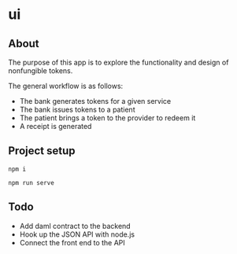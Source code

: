 # ui

## About

The purpose of this app is to explore the functionality and design of nonfungible tokens.

The general workflow is as follows:

- The bank generates tokens for a given service
- The bank issues tokens to a patient
- The patient brings a token to the provider to redeem it
- A receipt is generated

## Project setup

`npm i`

`npm run serve`

## Todo

- Add daml contract to the backend
- Hook up the JSON API with node.js
- Connect the front end to the API
